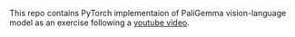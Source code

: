 This repo contains PyTorch implementaion of PaliGemma vision-language model as an exercise following a [youtube video](https://www.youtube.com/watch?v=vAmKB7iPkWw&t=2414s).
